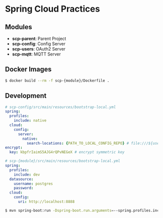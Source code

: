 # Spring Cloud Practices

## Modules

- **scp-parent**:
  Parent Project
- **scp-config**:
  Config Server
- **scp-users**:
  OAuth2 Server
- **scp-mqtt**:
  MQTT Server

## Docker Images

``` sh
$ docker build --rm -f scp-{module}/Dockerfile .
```

## Development

``` yaml
# scp-config/src/main/resources/bootstrap-local.yml
spring:
  profiles:
    include: native
  cloud:
    config:
      server:
        native:
          search-locations: {PATH_TO_LOCAL_CONFIG_REPO} # file:///${user.home}/config-repo
encrypt:
  key: kbpfrIaimS5AJG4rQPvNEGeX # encrypt symmetric key
```

``` yaml
# scp-{module}/src/main/resources/bootstrap-local.yml
spring:
  profiles:
    include: dev
  datasource:
    username: postgres
    password: 
  cloud:
    config:
      uri: http://localhost:8888
```

``` sh
$ mvn spring-boot:run -Dspring-boot.run.arguments=--spring.profiles.include=local,--server.port=8080
```
